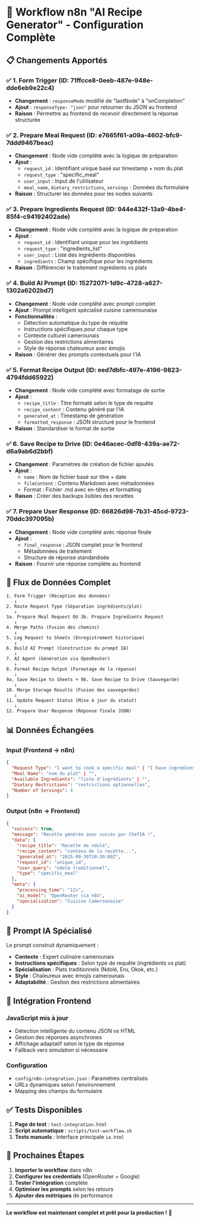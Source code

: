 # 🔧 Workflow n8n "AI Recipe Generator" - Configuration Complète

## 📋 Changements Apportés

### ✅ 1. **Form Trigger** (ID: 71ffcce8-0eeb-487e-948e-dde6eb9e22c4)
- **Changement** : `responseMode` modifié de "lastNode" à "onCompletion"
- **Ajout** : `responseType: "json"` pour retourner du JSON au frontend
- **Raison** : Permettre au frontend de recevoir directement la réponse structurée

### ✅ 2. **Prepare Meal Request** (ID: e7665f61-a09a-4602-bfc9-7ddd9467beac)
- **Changement** : Node vide complété avec la logique de préparation
- **Ajout** : 
  - `request_id` : Identifiant unique basé sur timestamp + nom du plat
  - `request_type` : "specific_meal"
  - `user_input` : Input de l'utilisateur
  - `meal_name`, `dietary_restrictions`, `servings` : Données du formulaire
- **Raison** : Structurer les données pour les nodes suivants

### ✅ 3. **Prepare Ingredients Request** (ID: 944e432f-13a9-4be4-85f4-c94192402ade)
- **Changement** : Node vide complété avec la logique de préparation
- **Ajout** :
  - `request_id` : Identifiant unique pour les ingrédients
  - `request_type` : "ingredients_list"
  - `user_input` : Liste des ingrédients disponibles
  - `ingredients` : Champ spécifique pour les ingrédients
- **Raison** : Différencier le traitement ingrédients vs plats

### ✅ 4. **Build AI Prompt** (ID: 15272071-1d9c-4728-a627-1302a6202bd7)
- **Changement** : Node vide complété avec prompt complet
- **Ajout** : Prompt intelligent spécialisé cuisine camerounaise
- **Fonctionnalités** :
  - Détection automatique du type de requête
  - Instructions spécifiques pour chaque type
  - Contexte culturel camerounais
  - Gestion des restrictions alimentaires
  - Style de réponse chaleureux avec émojis
- **Raison** : Générer des prompts contextuels pour l'IA

### ✅ 5. **Format Recipe Output** (ID: eed7dbfc-497e-4196-9823-4794fdd65922)
- **Changement** : Node vide complété avec formatage de sortie
- **Ajout** :
  - `recipe_title` : Titre formaté selon le type de requête
  - `recipe_content` : Contenu généré par l'IA
  - `generated_at` : Timestamp de génération
  - `formatted_response` : JSON structuré pour le frontend
- **Raison** : Standardiser le format de sortie

### ✅ 6. **Save Recipe to Drive** (ID: 0e46acec-0df8-439a-ae72-d6a9ab6d2bbf)
- **Changement** : Paramètres de création de fichier ajoutés
- **Ajout** :
  - `name` : Nom de fichier basé sur titre + date
  - `fileContent` : Contenu Markdown avec métadonnées
  - Format : Fichier .md avec en-têtes et formatting
- **Raison** : Créer des backups lisibles des recettes

### ✅ 7. **Prepare User Response** (ID: 66826d98-7b31-45cd-9723-70ddc397095b)
- **Changement** : Node vide complété avec réponse finale
- **Ajout** :
  - `final_response` : JSON complet pour le frontend
  - Métadonnées de traitement
  - Structure de réponse standardisée
- **Raison** : Fournir une réponse complète au frontend

## 🔄 Flux de Données Complet

```
1. Form Trigger (Réception des données)
   ↓
2. Route Request Type (Séparation ingrédients/plat)
   ↓
3a. Prepare Meal Request OU 3b. Prepare Ingredients Request
   ↓
4. Merge Paths (Fusion des chemins)
   ↓
5. Log Request to Sheets (Enregistrement historique)
   ↓
6. Build AI Prompt (Construction du prompt IA)
   ↓
7. AI Agent (Génération via OpenRouter)
   ↓
8. Format Recipe Output (Formatage de la réponse)
   ↓
9a. Save Recipe to Sheets + 9b. Save Recipe to Drive (Sauvegarde)
   ↓
10. Merge Storage Results (Fusion des sauvegardes)
   ↓
11. Update Request Status (Mise à jour du statut)
   ↓
12. Prepare User Response (Réponse finale JSON)
```

## 📊 Données Échangées

### Input (Frontend → n8n)
```json
{
  "Request Type": "I want to cook a specific meal" | "I have ingredients to use",
  "Meal Name": "nom du plat" | "",
  "Available Ingredients": "liste d'ingrédients" | "",
  "Dietary Restrictions": "restrictions optionnelles",
  "Number of Servings": 4
}
```

### Output (n8n → Frontend)
```json
{
  "success": true,
  "message": "Recette générée avec succès par ChefIA !",
  "data": {
    "recipe_title": "Recette de ndolé",
    "recipe_content": "contenu de la recette...",
    "generated_at": "2025-09-30T10:30:00Z",
    "request_id": "unique_id",
    "user_query": "ndolé traditionnel",
    "type": "specific_meal"
  },
  "meta": {
    "processing_time": "12s",
    "ai_model": "OpenRouter via n8n",
    "specialization": "Cuisine Camerounaise"
  }
}
```

## 🧠 Prompt IA Spécialisé

Le prompt construit dynamiquement :
- **Contexte** : Expert culinaire camerounais
- **Instructions spécifiques** : Selon type de requête (ingrédients vs plat)
- **Spécialisation** : Plats traditionnels (Ndolé, Eru, Okok, etc.)
- **Style** : Chaleureux avec émojis camerounais
- **Adaptabilité** : Gestion des restrictions alimentaires

## 🔗 Intégration Frontend

### JavaScript mis à jour
- Détection intelligente du contenu JSON vs HTML
- Gestion des réponses asynchrones
- Affichage adaptatif selon le type de réponse
- Fallback vers simulation si nécessaire

### Configuration
- `config/n8n-integration.json` : Paramètres centralisés
- URLs dynamiques selon l'environnement
- Mapping des champs du formulaire

## ✅ Tests Disponibles

1. **Page de test** : `test-integration.html`
2. **Script automatique** : `scripts/test-workflow.sh`
3. **Tests manuels** : Interface principale `ia.html`

## 🚀 Prochaines Étapes

1. **Importer le workflow** dans n8n
2. **Configurer les credentials** (OpenRouter + Google)
3. **Tester l'intégration** complète
4. **Optimiser les prompts** selon les retours
5. **Ajouter des métriques** de performance

---

**Le workflow est maintenant complet et prêt pour la production !** 🎉